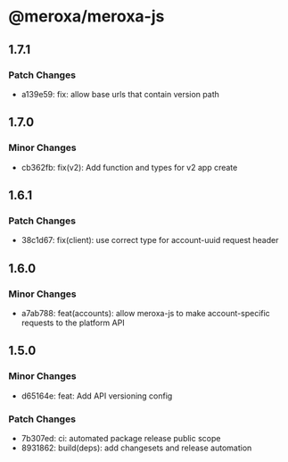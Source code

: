# @meroxa/meroxa-js

## 1.7.1

### Patch Changes

- a139e59: fix: allow base urls that contain version path

## 1.7.0

### Minor Changes

- cb362fb: fix(v2): Add function and types for v2 app create

## 1.6.1

### Patch Changes

- 38c1d67: fix(client): use correct type for account-uuid request header

## 1.6.0

### Minor Changes

- a7ab788: feat(accounts): allow meroxa-js to make account-specific requests to the platform API

## 1.5.0

### Minor Changes

- d65164e: feat: Add API versioning config

### Patch Changes

- 7b307ed: ci: automated package release public scope
- 8931862: build(deps): add changesets and release automation
